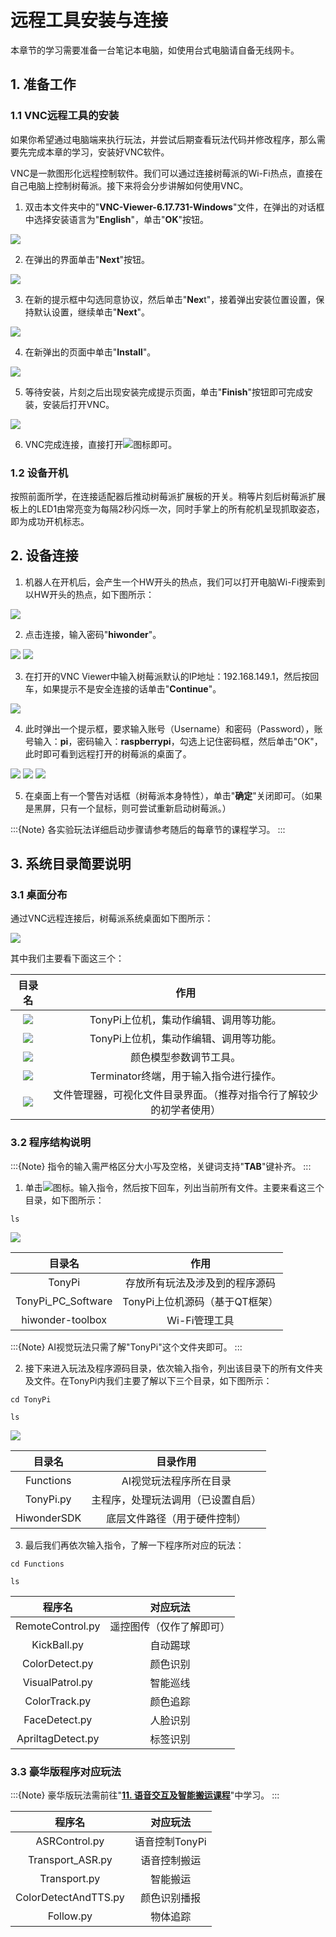 # 远程工具安装与连接

本章节的学习需要准备一台笔记本电脑，如使用台式电脑请自备无线网卡。

## 1. 准备工作

### 1.1 VNC远程工具的安装

如果你希望通过电脑端来执行玩法，并尝试后期查看玩法代码并修改程序，那么需要先完成本章的学习，安装好VNC软件。

VNC是一款图形化远程控制软件。我们可以通过连接树莓派的Wi-Fi热点，直接在自己电脑上控制树莓派。接下来将会分步讲解如何使用VNC。

1)  双击本文件夹中的"**VNC-Viewer-6.17.731-Windows**"文件，在弹出的对话框中选择安装语言为"**English**"，单击"**OK**"按钮。

<img src="../_static/media/6.remote/1.1/image2.png" class="common_img" />

2)  在弹出的界面单击"**Next**"按钮。

<img src="../_static/media/6.remote/1.1/image3.png" class="common_img" />

3)  在新的提示框中勾选同意协议，然后单击"**Nex**t"，接着弹出安装位置设置，保持默认设置，继续单击"**Next**"。

<img src="../_static/media/6.remote/1.1/image4.png" class="common_img" />

4)  在新弹出的页面中单击"**Install**"。

<img src="../_static/media/6.remote/1.1/image5.png" class="common_img" />

5)  等待安装，片刻之后出现安装完成提示页面，单击"**Finish**"按钮即可完成安装，安装后打开VNC。

<img src="../_static/media/6.remote/1.1/image6.png" class="common_img" />

6)  VNC完成连接，直接打开<img src="../_static/media/6.remote/1.1/image7.png"   />图标即可。

### 1.2 设备开机

按照前面所学，在连接适配器后推动树莓派扩展板的开关。稍等片刻后树莓派扩展板上的LED1由常亮变为每隔2秒闪烁一次，同时手掌上的所有舵机呈现抓取姿态，即为成功开机标志。

## 2. 设备连接

1)  机器人在开机后，会产生一个HW开头的热点，我们可以打开电脑Wi-Fi搜索到以HW开头的热点，如下图所示：

<img src="../_static/media/6.remote/1.1/image8.png"  class="common_img" />

2)  点击连接，输入密码"**hiwonder**"。

<img src="../_static/media/6.remote/1.1/image9.png"  class="common_img" />

<img src="../_static/media/6.remote/1.1/image10.png" class="common_img"  />

3)  在打开的VNC Viewer中输入树莓派默认的IP地址：192.168.149.1，然后按回车，如果提示不是安全连接的话单击"**Continue**"。

<img src="../_static/media/6.remote/1.1/image11.png"   />

4. 此时弹出一个提示框，要求输入账号（Username）和密码（Password），账号输入：**pi**，密码输入：**raspberrypi**，勾选上记住密码框，然后单击"OK"，此时即可看到远程打开的树莓派的桌面了。

<img src="../_static/media/6.remote/1.1/image12.png" class="common_img"  />

<img src="../_static/media/6.remote/1.1/image13.png" class="common_img"  />

<img src="../_static/media/6.remote/1.1/image14.png"  />

5.  在桌面上有一个警告对话框（树莓派本身特性），单击"**确定**"关闭即可。（如果是黑屏，只有一个鼠标，则可尝试重新启动树莓派。）

:::{Note}
各实验玩法详细启动步骤请参考随后的每章节的课程学习。
:::

## 3. 系统目录简要说明

### 3.1 桌面分布

通过VNC远程连接后，树莓派系统桌面如下图所示：

<img src="../_static/media/6.remote/2.1/image2.png" class="common_img" />

其中我们主要看下面这三个：

|                         **目录名**                          |               **作用**               |
|:--------------------------------------------------------:|:----------------------------------:|
| <img src="../_static/media/6.remote/2.1/image3.png"  />  |       TonyPi上位机，集动作编辑、调用等功能。       |
| <img src="../_static/media/6.remote/2.1/image4.png"  />  |       TonyPi上位机，集动作编辑、调用等功能。       |
| <img src="../_static/media/6.remote/2.1/image5.png"  />  |            颜色模型参数调节工具。             |
| <img src="../_static/media/6.remote/2.1/image6.png"  />  |      Terminator终端，用于输入指令进行操作。      |
| <img src="../_static/media/6.remote/2.1/image7.png"   /> | 文件管理器，可视化文件目录界面。（推荐对指令行了解较少的初学者使用） 

### 3.2 程序结构说明

:::{Note}
指令的输入需严格区分大小写及空格，关键词支持"**TAB**"键补齐。
:::

1)  单击<img src="../_static/media/6.remote/2.1/image8.png"  />图标。输入指令，然后按下回车，列出当前所有文件。主要来看这三个目录，如下图所示：

```commandline
ls
```

<img src="../_static/media/6.remote/2.1/image9.png"  />

|     **目录名**     |            **作用**            |
|:------------------:|:------------------------------:|
|       TonyPi       | 存放所有玩法及涉及到的程序源码 |
| TonyPi_PC_Software | TonyPi上位机源码（基于QT框架） |
|  hiwonder-toolbox  |         Wi-Fi管理工具          |

:::{Note}
AI视觉玩法只需了解"TonyPi"这个文件夹即可。
:::

2)  接下来进入玩法及程序源码目录，依次输入指令，列出该目录下的所有文件夹及文件。在TonyPi内我们主要了解以下三个目录，如下图所示：

```commandline
cd TonyPi
```

```commandline
ls
```

<img src="../_static/media/6.remote/2.1/image10.png"  />

| **目录名**  |            **目录作用**            |
|:-----------:|:----------------------------------:|
|  Functions  |       AI视觉玩法程序所在目录       |
|  TonyPi.py  | 主程序，处理玩法调用（已设置自启） |
| HiwonderSDK |    底层文件路径（用于硬件控制）    |

3)  最后我们再依次输入指令，了解一下程序所对应的玩法：

```commandline
cd Functions
```

```commandline
ls
```

|    **程序名**     |       **对应玩法**       |
|:-----------------:|:------------------------:|
| RemoteControl.py  | 遥控图传（仅作了解即可） |
|    KickBall.py    |         自动踢球         |
|  ColorDetect.py   |         颜色识别         |
|  VisualPatrol.py  |         智能巡线         |
|   ColorTrack.py   |         颜色追踪         |
|   FaceDetect.py   |         人脸识别         |
| ApriltagDetect.py |         标签识别         |

### 3.3 豪华版程序对应玩法

:::{Note}
豪华版玩法需前往"**[11. 语音交互及智能搬运课程]()**"中学习。
:::

|      **程序名**      |  **对应玩法**  |
|:--------------------:|:--------------:|
|    ASRControl.py     | 语音控制TonyPi |
|   Transport_ASR.py   |  语音控制搬运  |
|     Transport.py     |    智能搬运    |
| ColorDetectAndTTS.py |  颜色识别播报  |
|      Follow.py       |    物体追踪    |

